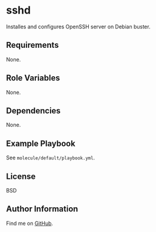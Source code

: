 sshd
=========

Installes and configures OpenSSH server on Debian buster.

Requirements
------------

None.

Role Variables
--------------

None.

Dependencies
------------

None.

Example Playbook
----------------

See `molecule/default/playbook.yml`.

License
-------

BSD

Author Information
------------------

Find me on [GitHub](https://github.com/ThreeFx).
